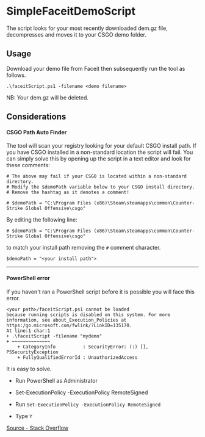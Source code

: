 # SimpleFaceitDemoScript

The script looks for your most recently downloaded dem.gz file, decompresses and moves it to your CSGO demo folder.

## Usage

Download your demo file from Faceit then subsequently run the tool as follows.

`.\faceitScript.ps1 -filename <demo filename>`

NB: Your dem.gz will be deleted.

## Considerations

#### CSGO Path Auto Finder

The tool will scan your registry looking for your default CSGO install path. If you have CSGO installed in a non-standard location the script will fail.
You can simply solve this by opening up the script in a text editor and look for these comments:

```
# The above may fail if your CSGO is located within a non-standard directory.
# Modify the $demoPath variable below to your CSGO install directory.
# Remove the hashtag as it denotes a comment!

# $demoPath = "C:\Program Files (x86)\Steam\steamapps\common\Counter-Strike Global Offensive\csgo"
```

By editing the following line:

`# $demoPath = "C:\Program Files (x86)\Steam\steamapps\common\Counter-Strike Global Offensive\csgo"`

to match your install path removing the `#` comment character.

`$demoPath = "<your install path">`

--------------------------------------------------

#### PowerShell error

If you haven't ran a PowerShell script before it is possible you will face this error.

```
<your path>/faceitScript.ps1 cannot be loaded
because running scripts is disabled on this system. For more information, see about_Execution_Policies at
https:/go.microsoft.com/fwlink/?LinkID=135170.
At line:1 char:1
+ .\faceitScript -filename "mydemo"
+ ~~~~~~~~~~~~~~
    + CategoryInfo          : SecurityError: (:) [], PSSecurityException
    + FullyQualifiedErrorId : UnauthorizedAccess
```

It is easy to solve.

- Run PowerShell as Administrator

- Set-ExecutionPolicy -ExecutionPolicy RemoteSigned

- Run `Set-ExecutionPolicy -ExecutionPolicy RemoteSigned`

- Type `Y`

[Source - Stack Overflow](https://stackoverflow.com/questions/64633727/how-to-fix-running-scripts-is-disabled-on-this-system#answers-header)
